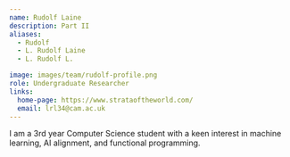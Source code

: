 ```yaml
---
name: Rudolf Laine
description: Part II
aliases:
  - Rudolf
  - L. Rudolf Laine
  - L. Rudolf L.

image: images/team/rudolf-profile.png
role: Undergraduate Researcher
links:
  home-page: https://www.strataoftheworld.com/
  email: lrl34@cam.ac.uk
---
```


I am a 3rd year Computer Science student with a keen interest in machine learning, AI alignment, and functional programming.
